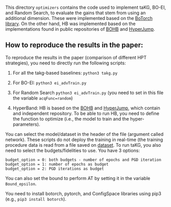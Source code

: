 This directory `optimizers` contains the code used to implement taKG, BO-EI, and Random Search, to evaluate the gains that stem from using an additional dimension. These were implemented based on the [BoTorch library](https://botorch.org/). On the other hand, HB was implemented based on the implementations found in public repositories of [BOHB](https://github.com/automl/HpBandSter/) and [HyperJump](https://github.com/pedrogbmendes/HyperJump/).

## How to reproduce the results in the paper:

To reproduce the results in the paper (comparison of different HPT strategies), you need to directly run the following scripts:

1) For all the takg-based baselines: `python3 takg.py`

2) For BO-EI: `python3 ei_advTrain.py`

3) For Random Search `python3 ei_advTrain.py` (you need to set in this file the variable `acqFunc=random`)

4) HyperBand: HB is based on the  [BOHB](https://github.com/automl/HpBandSter/) and [HyperJump](https://github.com/pedrogbmendes/HyperJump/), which contain and independent repository. To be able to run HB, you need to define the function to optimize (i.e., the model to train and the hyper-parameters).


You can select the model/dataset in the header of the file (argument called network). 
These scripts do not deploy the training in real-time (the training procedure data is read from a file saved on [dataset](https://github.com/pedrogbmendes/HPT_advTrain/tree/anonymize/datasets/).
To run taKG, you also need to select the budgets/fidelities to use. You have 3 options:
```
budget_option = 0: both budgets - number of epochs and PGD iteration
budget_option = 1: number of epochs as budget
budget_option = 2: PGD iterations as budget
```
You can also set the bound to perform AT by setting it in the variable `Bound_epsilon`.


You need to install botorch, pytorch, and ConfigSpace libraries using pip3 (e.g., `pip3 install botorch`).
